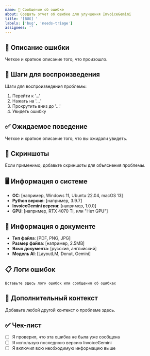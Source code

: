 ```yaml
---
name: 🐛 Сообщение об ошибке
about: Создать отчет об ошибке для улучшения InvoiceGemini
title: '[BUG] '
labels: ['bug', 'needs-triage']
assignees: ''
---
```


## 🐛 Описание ошибки
Четкое и краткое описание того, что произошло.

## 🔄 Шаги для воспроизведения
Шаги для воспроизведения проблемы:
1. Перейти к '...'
2. Нажать на '...'
3. Прокрутить вниз до '...'
4. Увидеть ошибку

## ✅ Ожидаемое поведение
Четкое и краткое описание того, что вы ожидали увидеть.

## 📸 Скриншоты
Если применимо, добавьте скриншоты для объяснения проблемы.

## 🖥️ Информация о системе
- **ОС**: [например, Windows 11, Ubuntu 22.04, macOS 13]
- **Python версия**: [например, 3.9.7]
- **InvoiceGemini версия**: [например, 1.0.0]
- **GPU**: [например, RTX 4070 Ti, или "Нет GPU"]

## 📄 Информация о документе
- **Тип файла**: [PDF, PNG, JPG]
- **Размер файла**: [например, 2.5MB]
- **Язык документа**: [русский, английский]
- **Модель AI**: [LayoutLM, Donut, Gemini]

## 📋 Логи ошибок
```
Вставьте здесь логи ошибок или сообщения об ошибках
```

## 🔧 Дополнительный контекст
Добавьте любой другой контекст о проблеме здесь.

## ✅ Чек-лист
- [ ] Я проверил, что эта ошибка не была уже сообщена
- [ ] Я использую последнюю версию InvoiceGemini
- [ ] Я включил всю необходимую информацию выше 